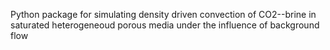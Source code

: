 Python package for simulating density driven convection of CO2--brine in saturated heterogeneoud porous media under the influence of background flow